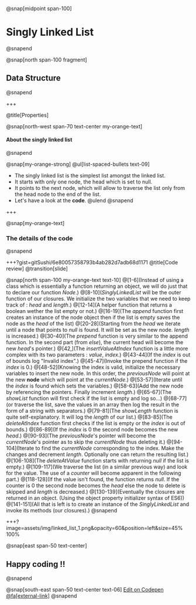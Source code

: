 @snap[midpoint span-100]
# Singly Linked List
@snapend

@snap[north span-100 fragment]
## **Data Structure**
@snapend

+++

@title[Properties]

@snap[north-west span-70 text-center my-orange-text]
#### About the singly linked list
@snapend

@snap[my-orange-strong]
@ul[list-spaced-bullets text-09]
- The singly linked list is the simplest list amongst the linked list.
- It starts with only one node, the head which is set to null.
- It points to the next node, which will allow to traverse the list only from the head node to the end of the list.
- Let's have a look at the **code**.
@ulend
@snapend

+++

@snap[my-orange-text]
### The details of the code
@snapend

+++?gist=gitSushi/6e80057358793b4ab282d7adb68d1171
@title[Code review]
@transition[slide]

@snap[north span-100 my-orange-text text-10]
@[1-6](Instead of using a class which is essentially a function returning an object, we will do just that to declare our function *Node*.)
@[8-10](*SinglyLinkedList* will be the outer function of our closures. We initialize the two variables that we need to keep track of : *head* and *length*.)
@[12-14](A helper function that returns a boolean wether the list empty or not.)
@[16-19](The *append* function first creates an instance of the node object then if the list is empty saves the node as the *head* of the list)
@[20-28](Starting from the *head* we iterate until a node that points to *null* is found. It will be set as the new node. *length* is increased.)
@[30-40](The *prepend* function is very similar to the append function. In the second part (from *else*), the current head will become the new *head*'s pointer.)
@[42,](The *insertValueAtIndex* function is a little more complex with its two parameters : *value*, *index*.)
@[43-44](If the *index* is out of bounds log "Invalid index".)
@[45-47](Invoke the prepend function if the *index* is 0.)
@[48-52](Knowing the index is valid, initialize the necessary variables to insert the new node. In this order, the *previousNode* will point at the new **node** which will point at the *currentNode*.)
@[53-57](Iterate until the *index* is found which sets the variables.)
@[58-63](Add the new node by referencing the pointers. Finally increment *length*.)
@[65-67](The *showList* function will first check if the list is empty and log so...)
@[68-77](or traverse the list, save the values in an array then log the result in the form of a string with separators.)
@[79-81](The *showLength* function is quite self-explanatory. It will log the *length* of our list.)
@[83-85](The *deleteAtIndex* function first checks if the list is empty or the *index* is out of bounds.)
@[86-89](If the *index* is 0 the second node becomes the new *head*.)
@[90-93](The *previousNode*'s pointer will become the *currentNode*'s pointer as to skip the *currentNode* thus deleting it.)
@[94-104](Iterate to find the *currentNode* corresponding to the index. Make the changes and decrement *length*. Optionally one can return the resulting list.)
@[106-108](The *deleteAtValue* function starts with returning *null* if the list is empty.)
@[109-117](We traverse the list (in a similar previous way) and look for the value. The use of a *counter* will become apparent in the following part.)
@[118-128](If the value isn't found, the function returns *null*. If the counter is 0 the second node becomes the *head* else the node to delete is skipped and *length* is decreased.)
@[130-139](Eventually the closures are returned in an object. (Using the object property initializer syntax of ES6))
@[141-151](All that is left is to create an instance of the *SinglyLinkedList* and invoke its methods (our closures).)
@snapend

+++?image=assets/img/linked_list_1.png&opacity=60&position=left&size=45% 100%

@snap[east span-50 text-center]
## Happy **coding** !!
@snapend

@snap[south-east span-50 text-center text-06]
[Edit on Codepen @fa[external-link]](https://codepen.io/gitsushi/pen/xxVBOxN/right?editors=0012)
@snapend
